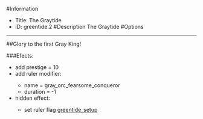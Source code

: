 #Information
 - Title: The Graytide
 - ID: greentide.2
#Description
The Graytide
#Options

___
##Glory to the first Gray King!

###Efects:<ul><li>add prestige = 10</li><li>add ruler modifier:</li><ul><li>name = gray_orc_fearsome_conqueror</li><li>duration = -1</li></ul><li>hidden effect:</li><ul><li>set ruler flag [greentide_setup](../flags/greentide_setup.md)</li></ul></ul>
